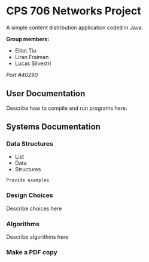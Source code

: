 # CPS 706 Networks Project

A simple content distribution application coded in Java.

**Group members:**

* Elliot Tio
* Liran Fraiman
* Lucas Silvestri

*Port #40290*

## User Documentation

Describe how to compile and run programs here.

## Systems Documentation

### Data Structures

* List
* Data
* Structures

```
Provide examples
```

### Design Choices

Describe choices here

### Algorithms

Describe algorithms here

### Make a PDF copy
